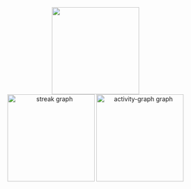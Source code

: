 <div align="center">
  <img height="200" src="https://images-wixmp-ed30a86b8c4ca887773594c2.wixmp.com/f/432780e4-f104-4387-987f-8611d44dc1c4/d8wrjt7-7129d44a-dd44-488b-a078-ff19cae48b88.gif?token=eyJ0eXAiOiJKV1QiLCJhbGciOiJIUzI1NiJ9.eyJzdWIiOiJ1cm46YXBwOjdlMGQxODg5ODIyNjQzNzNhNWYwZDQxNWVhMGQyNmUwIiwiaXNzIjoidXJuOmFwcDo3ZTBkMTg4OTgyMjY0MzczYTVmMGQ0MTVlYTBkMjZlMCIsIm9iaiI6W1t7InBhdGgiOiJcL2ZcLzQzMjc4MGU0LWYxMDQtNDM4Ny05ODdmLTg2MTFkNDRkYzFjNFwvZDh3cmp0Ny03MTI5ZDQ0YS1kZDQ0LTQ4OGItYTA3OC1mZjE5Y2FlNDhiODguZ2lmIn1dXSwiYXVkIjpbInVybjpzZXJ2aWNlOmZpbGUuZG93bmxvYWQiXX0.8KWJ-RO4HesIvsFflZ7dEKhnwgzcUtwvXHPpSx2XtrM"  />
</div>
<div align="center">
  <img src="https://streak-stats.demolab.com?user=mizerski&locale=en&mode=weekly&theme=radical&hide_border=true&border_radius=5&order=3" height="200" alt="streak graph"  />
  <img src="https://github-readme-activity-graph.vercel.app/graph?username=mizerski&radius=16&theme=redical&area=true&order=5&hide_title=true&hide_border=true" height="200" alt="activity-graph graph"  />
</div>
